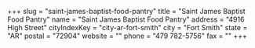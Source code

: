 +++
slug = "saint-james-baptist-food-pantry"
title = "Saint James Baptist Food Pantry"
name = "Saint James Baptist Food Pantry"
address = "4916 High Street"
cityIndexKey = "city-ar-fort-smith"
city = "Fort Smith"
state = "AR"
postal = "72904"
website = ""
phone = "479 782-5756"
fax = ""
+++
